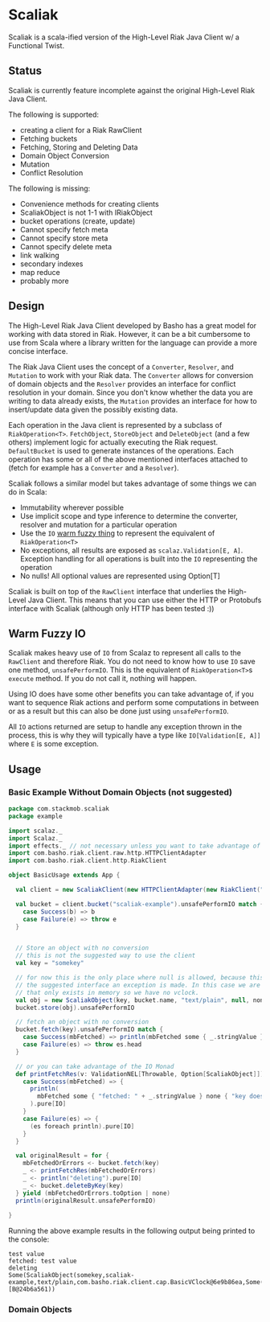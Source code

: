 # Scaliak

Scaliak is a scala-ified version of the High-Level Riak Java Client w/ a Functional Twist.

## Status

Scaliak is currently feature incomplete against the original High-Level Riak Java Client.

The following is supported:

  - creating a client for a Riak RawClient
  - Fetching buckets
  - Fetching, Storing and Deleting Data
  - Domain Object Conversion
  - Mutation
  - Conflict Resolution

The following is missing:

  - Convenience methods for creating clients
  - ScaliakObject is not 1-1 with IRiakObject
  - bucket operations (create, update)
  - Cannot specify fetch meta
  - Cannot specify store meta
  - Cannot specify delete meta
  - link walking
  - secondary indexes
  - map reduce
  - probably more

## Design

The High-Level Riak Java Client developed by Basho has a great model for working with data stored in Riak. However, it can be a bit cumbersome to use from Scala where a library written for the language can provide a more concise interface. 

The Riak Java Client uses the concept of a `Converter`, `Resolver`, and `Mutation` to work with your Riak data. The `Converter` allows for conversion of domain objects and the `Resolver` provides an interface for conflict resolution in your domain. Since you don't know whether the data you are writing to data already exists, the `Mutation` provides an interface for how to insert/update data given the possibly existing data. 

Each operation in the Java client is represented by a subclass of `RiakOperation<T>`. `FetchObject`, `StoreObject` and `DeleteObject` (and a few others) implement logic for actually executing the Riak request. `DefaultBucket` is used to generate instances of the operations. Each operation has some or all of the above mentioned interfaces attached to (fetch for example has a `Converter` and a `Resolver`). 

Scaliak follows a similar model but takes advantage of some things we can do in Scala:

- Immutability wherever possible
- Use implicit scope and type inference to determine the converter, resolver and mutation for a particular operation
- Use the `IO` [warm fuzzy thing](http://www.urbandictionary.com/define.php?term=Warm%20Fuzzy%20Thing) to represent the equivalent of `RiakOperation<T>`
- No exceptions, all results are exposed as `scalaz.Validation[E, A]`. Exception handling for all operations is built into the `IO` representing the operation
- No nulls! All optional values are represented using Option[T]

Scaliak is built on top of the `RawClient` interface that underlies the High-Level Java Client. This means that you can use either the HTTP or Protobufs interface with Scaliak (although only HTTP has been tested :))

## Warm Fuzzy IO

Scaliak makes heavy use of `IO` from Scalaz to represent all calls to the `RawClient` and therefore Riak. You do not need to know how to use `IO` save one method, `unsafePerformIO`. This is the equivalent of `RiakOperation<T>`s `execute` method. If you do not call it, nothing will happen. 

Using IO does have some other benefits you can take advantage of, if you want to sequence Riak actions and perform some computations in between or as a result but this can also be done just using `unsafePerformIO`. 

All `IO` actions returned are setup to handle any exception thrown in the process, this is why they will typically have a type like `IO[Validation[E, A]]` where `E` is some exception.

## Usage

### Basic Example Without Domain Objects (not suggested)

```scala
package com.stackmob.scaliak
package example

import scalaz._
import Scalaz._
import effects._ // not necessary unless you want to take advantage of IO monad
import com.basho.riak.client.raw.http.HTTPClientAdapter
import com.basho.riak.client.http.RiakClient

object BasicUsage extends App {

  val client = new ScaliakClient(new HTTPClientAdapter(new RiakClient("http://localhost:8091/riak")))

  val bucket = client.bucket("scaliak-example").unsafePerformIO match {
    case Success(b) => b
    case Failure(e) => throw e
  }


  // Store an object with no conversion
  // this is not the suggested way to use the client
  val key = "somekey"

  // for now this is the only place where null is allowed, because this is not
  // the suggested interface an exception is made. In this case we are storing an object
  // that only exists in memory so we have no vclock.
  val obj = new ScaliakObject(key, bucket.name, "text/plain", null, none, "test value".getBytes)
  bucket.store(obj).unsafePerformIO  

  // fetch an object with no conversion
  bucket.fetch(key).unsafePerformIO match {
    case Success(mbFetched) => println(mbFetched some { _.stringValue } none { "did not find key" })
    case Failure(es) => throw es.head
  }

  // or you can take advantage of the IO Monad
  def printFetchRes(v: ValidationNEL[Throwable, Option[ScaliakObject]]): IO[Unit] = v match {
    case Success(mbFetched) => {
      println(
        mbFetched some { "fetched: " + _.stringValue } none { "key does not exist" }
      ).pure[IO]
    }
    case Failure(es) => {
      (es foreach println).pure[IO]
    } 
  }

  val originalResult = for {
    mbFetchedOrErrors <- bucket.fetch(key)
    _ <- printFetchRes(mbFetchedOrErrors)
    _ <- println("deleting").pure[IO]
    _ <- bucket.deleteByKey(key)
  } yield (mbFetchedOrErrors.toOption | none)
  println(originalResult.unsafePerformIO)
 
}
```

Running the above example results in the following output being printed to the console:

	test value
	fetched: test value
	deleting
	Some(ScaliakObject(somekey,scaliak-example,text/plain,com.basho.riak.client.cap.BasicVClock@6e9b86ea,Some("64Cga4KBNvfNvC611kr9OR"),[B@24b6a561))


### Domain Objects